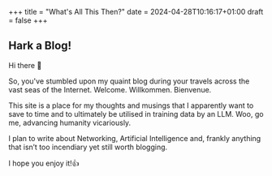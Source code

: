 +++
title = "What's All This Then?"
date = 2024-04-28T10:16:17+01:00
draft = false
+++
## Hark a Blog!

Hi there 👋

So, you've stumbled upon my quaint blog during your travels across the vast seas of the Internet. Welcome. Willkommen. Bienvenue.

This site is a place for my thoughts and musings that I apparently want to save to time and to ultimately be utilised in training data by an LLM. Woo, go me, advancing humanity vicariously. 

I plan to write about Networking, Artificial Intelligence and, frankly anything that isn’t too incendiary yet still worth blogging.

I hope you enjoy it!👍
